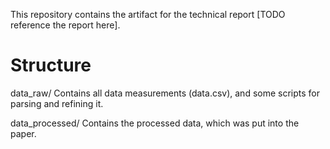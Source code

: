 This repository contains the artifact for the technical report [TODO reference the report here].

# Structure

data_raw/
  Contains all data measurements (data.csv), and some scripts for parsing and refining it.

data_processed/
  Contains the processed data, which was put into the paper.



